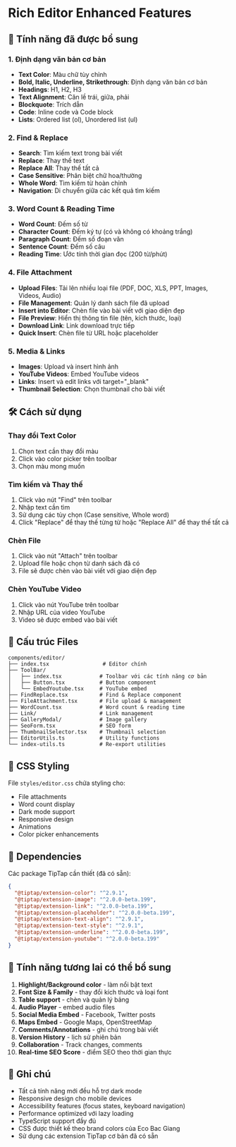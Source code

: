 # Rich Editor Enhanced Features

## 🚀 Tính năng đã được bổ sung

### 1. **Định dạng văn bản cơ bản**
- **Text Color**: Màu chữ tùy chỉnh
- **Bold, Italic, Underline, Strikethrough**: Định dạng văn bản cơ bản
- **Headings**: H1, H2, H3
- **Text Alignment**: Căn lề trái, giữa, phải
- **Blockquote**: Trích dẫn
- **Code**: Inline code và Code block
- **Lists**: Ordered list (ol), Unordered list (ul)

### 2. **Find & Replace**
- **Search**: Tìm kiếm text trong bài viết
- **Replace**: Thay thế text
- **Replace All**: Thay thế tất cả
- **Case Sensitive**: Phân biệt chữ hoa/thường
- **Whole Word**: Tìm kiếm từ hoàn chỉnh
- **Navigation**: Di chuyển giữa các kết quả tìm kiếm

### 3. **Word Count & Reading Time**
- **Word Count**: Đếm số từ
- **Character Count**: Đếm ký tự (có và không có khoảng trắng)
- **Paragraph Count**: Đếm số đoạn văn
- **Sentence Count**: Đếm số câu
- **Reading Time**: Ước tính thời gian đọc (200 từ/phút)

### 4. **File Attachment**
- **Upload Files**: Tải lên nhiều loại file (PDF, DOC, XLS, PPT, Images, Videos, Audio)
- **File Management**: Quản lý danh sách file đã upload
- **Insert into Editor**: Chèn file vào bài viết với giao diện đẹp
- **File Preview**: Hiển thị thông tin file (tên, kích thước, loại)
- **Download Link**: Link download trực tiếp
- **Quick Insert**: Chèn file từ URL hoặc placeholder

### 5. **Media & Links**
- **Images**: Upload và insert hình ảnh
- **YouTube Videos**: Embed YouTube videos
- **Links**: Insert và edit links với target="_blank"
- **Thumbnail Selection**: Chọn thumbnail cho bài viết

## 🛠️ Cách sử dụng

### Thay đổi Text Color
1. Chọn text cần thay đổi màu
2. Click vào color picker trên toolbar
3. Chọn màu mong muốn

### Tìm kiếm và Thay thế
1. Click vào nút "Find" trên toolbar
2. Nhập text cần tìm
3. Sử dụng các tùy chọn (Case sensitive, Whole word)
4. Click "Replace" để thay thế từng từ hoặc "Replace All" để thay thế tất cả

### Chèn File
1. Click vào nút "Attach" trên toolbar
2. Upload file hoặc chọn từ danh sách đã có
3. File sẽ được chèn vào bài viết với giao diện đẹp

### Chèn YouTube Video
1. Click vào nút YouTube trên toolbar
2. Nhập URL của video YouTube
3. Video sẽ được embed vào bài viết

## 📁 Cấu trúc Files

```
components/editor/
├── index.tsx                 # Editor chính
├── ToolBar/
│   ├── index.tsx            # Toolbar với các tính năng cơ bản
│   ├── Button.tsx           # Button component
│   └── EmbedYoutube.tsx     # YouTube embed
├── FindReplace.tsx          # Find & Replace component
├── FileAttachment.tsx       # File upload & management
├── WordCount.tsx            # Word count & reading time
├── Link/                    # Link management
├── GalleryModal/            # Image gallery
├── SeoForm.tsx              # SEO form
├── ThumbnailSelector.tsx    # Thumbnail selection
├── EditorUtils.ts           # Utility functions
└── index-utils.ts           # Re-export utilities
```

## 🎨 CSS Styling

File `styles/editor.css` chứa styling cho:
- File attachments
- Word count display
- Dark mode support
- Responsive design
- Animations
- Color picker enhancements

## 🔧 Dependencies

Các package TipTap cần thiết (đã có sẵn):
```json
{
  "@tiptap/extension-color": "^2.9.1",
  "@tiptap/extension-image": "^2.0.0-beta.199",
  "@tiptap/extension-link": "^2.0.0-beta.199",
  "@tiptap/extension-placeholder": "^2.0.0-beta.199",
  "@tiptap/extension-text-align": "^2.9.1",
  "@tiptap/extension-text-style": "^2.9.1",
  "@tiptap/extension-underline": "^2.0.0-beta.199",
  "@tiptap/extension-youtube": "^2.0.0-beta.199"
}
```

## 🚀 Tính năng tương lai có thể bổ sung

1. **Highlight/Background color** - làm nổi bật text
2. **Font Size & Family** - thay đổi kích thước và loại font
3. **Table support** - chèn và quản lý bảng
4. **Audio Player** - embed audio files
5. **Social Media Embed** - Facebook, Twitter posts
6. **Maps Embed** - Google Maps, OpenStreetMap
7. **Comments/Annotations** - ghi chú trong bài viết
8. **Version History** - lịch sử phiên bản
9. **Collaboration** - Track changes, comments
10. **Real-time SEO Score** - điểm SEO theo thời gian thực

## 📝 Ghi chú

- Tất cả tính năng mới đều hỗ trợ dark mode
- Responsive design cho mobile devices
- Accessibility features (focus states, keyboard navigation)
- Performance optimized với lazy loading
- TypeScript support đầy đủ
- CSS được thiết kế theo brand colors của Eco Bac Giang
- Sử dụng các extension TipTap cơ bản đã có sẵn
